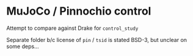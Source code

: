 # MuJoCo / Pinnochio control

Attempt to compare against Drake for `control_study`

Separate folder b/c license of `pin` / `tsid` is stated BSD-3, but unclear on some deps...
